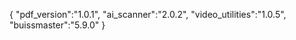 {
  "pdf_version":"1.0.1",
  "ai_scanner":"2.0.2",
  "video_utilities":"1.0.5",
  "buissmaster":"5.9.0"
}
